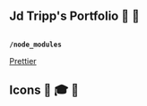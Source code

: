 ```sh

```

## Jd Tripp's Portfolio 🚀 🚀

```sh

```

**`/node_modules`**

[Prettier](https://prettier.io/)

## Icons 🧐 🎓 💫
